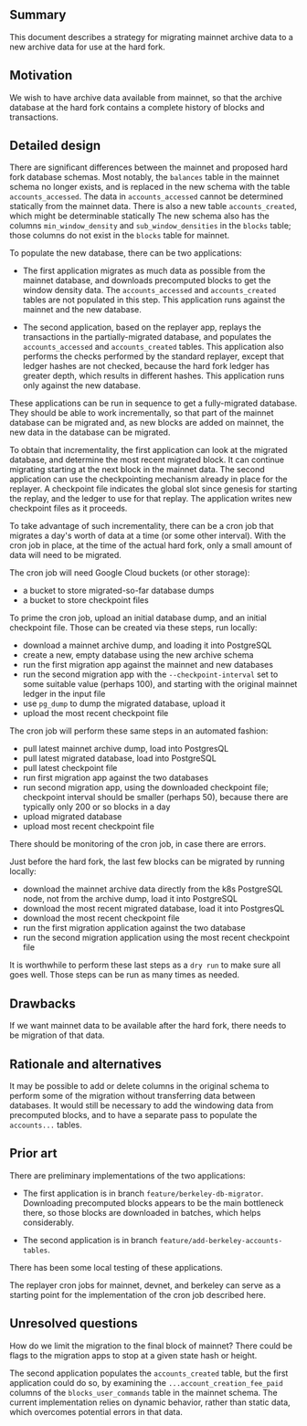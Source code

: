 ## Summary
[summary]: #summary

This document describes a strategy for migrating mainnet archive data
to a new archive data for use at the hard fork.

## Motivation
[motivation]: #motivation

We wish to have archive data available from mainnet, so that the
archive database at the hard fork contains a complete history of
blocks and transactions.

## Detailed design
[detailed-design]: #detailed-design

There are significant differences between the mainnet and proposed
hard fork database schemas. Most notably, the `balances` table in the
mainnet schema no longer exists, and is replaced in the new schema
with the table `accounts_accessed`. The data in `accounts_accessed`
cannot be determined statically from the mainnet data.  There is also
a new table `accounts_created`, which might be determinable statically
The new schema also has the columns `min_window_density` and
`sub_window_densities` in the `blocks` table; those columns do not
exist in the `blocks` table for mainnet.

To populate the new database, there can be two applications:

- The first application migrates as much data as possible from the
mainnet database, and downloads precomputed blocks to get the window
density data. The `accounts_accessed` and `accounts_created` tables
are not populated in this step. This application runs against
the mainnet and the new database.

- The second application, based on the replayer app, replays the
transactions in the partially-migrated database, and populates the
`accounts_accessed` and `accounts_created` tables. This application
also performs the checks performed by the standard replayer, except
that ledger hashes are not checked, because the hard fork ledger has
greater depth, which results in different hashes. This application
runs only against the new database.

These applications can be run in sequence to get a fully-migrated
database. They should be able to work incrementally, so that part of
the mainnet database can be migrated and, as new blocks are added on
mainnet, the new data in the database can be migrated.

To obtain that incrementality, the first application can look at the
migrated database, and determine the most recent migrated block. It
can continue migrating starting at the next block in the mainnet
data. The second application can use the checkpointing mechanism
already in place for the replayer. A checkpoint file indicates the
global slot since genesis for starting the replay, and the ledger to
use for that replay. The application writes new checkpoint files as it
proceeds.

To take advantage of such incrementality, there can be a cron job
that migrates a day's worth of data at a time (or some other interval).
With the cron job in place, at the time of the actual hard fork, only a small
amount of data will need to be migrated.

The cron job will need Google Cloud buckets (or other storage):

 - a bucket to store migrated-so-far database dumps
 - a bucket to store checkpoint files

To prime the cron job, upload an initial database dump, and an
initial checkpoint file. Those can be created via these steps,
run locally:
 - download a mainnet archive dump, and loading it into PostgreSQL
 - create a new, empty database using the new archive schema
 - run the first migration app against the mainnet and new databases
 - run the second migration app with the `--checkpoint-interval` set
    to some suitable value (perhaps 100), and starting with the
	original mainnet ledger in the input file
 - use `pg_dump` to dump the migrated database, upload it
 - upload the most recent checkpoint file

The cron job will perform these same steps in an automated fashion:
 - pull latest mainnet archive dump, load into PostgresQL
 - pull latest migrated database, load into PostgreSQL
 - pull latest checkpoint file
 - run first migration app against the two databases
 - run second migration app, using the downloaded checkpoint file; checkpoint interval
    should be smaller (perhaps 50), because there are typically only 200 or so blocks in a day
 - upload migrated database
 - upload most recent checkpoint file

There should be monitoring of the cron job, in case there are errors.

Just before the hard fork, the last few blocks can be migrated by running locally:
- download the mainnet archive data directly from the k8s PostgreSQL node, not from
  the archive dump, load it into PostgreSQL
- download the most recent migrated database, load it into PostgresQL
- download the most recent checkpoint file
- run the first migration application against the two database
- run the second migration application using the most recent checkpoint file

It is worthwhile to perform these last steps as a `dry run` to make sure all goes
well. Those steps can be run as many times as needed.

## Drawbacks
[drawbacks]: #drawbacks

If we want mainnet data to be available after the hard fork, there
needs to be migration of that data.

## Rationale and alternatives
[rationale-and-alternatives]: #rationale-and-alternatives

It may be possible to add or delete columns in the original schema to
perform some of the migration without transferring data between
databases. It would still be necessary to add the windowing data from
precomputed blocks, and to have a separate pass to populate the
`accounts...` tables.

## Prior art
[prior-art]: #prior-art

There are preliminary implementations of the two applications:

- The first application is in branch `feature/berkeley-db-migrator`.
Downloading precomputed blocks appears to be the main bottleneck there,
so those blocks are downloaded in batches, which helps considerably.

- The second application is in branch `feature/add-berkeley-accounts-tables`.

There has been some local testing of these applications.

The replayer cron jobs for mainnet, devnet, and berkeley can serve as
a starting point for the implementation of the cron job described
here.

## Unresolved questions
[unresolved-questions]: #unresolved-questions

How do we limit the migration to the final block of mainnet? There could be
flags to the migration apps to stop at a given state hash or height.

The second application populates the `accounts_created` table, but the
first application could do so, by examining the
`...account_creation_fee_paid` columns of the `blocks_user_commands`
table in the mainnet schema. The current implementation relies on
dynamic behavior, rather than static data, which overcomes potential
errors in that data.
